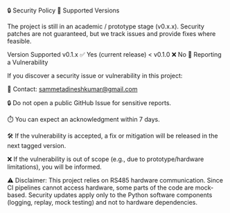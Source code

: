 🔒 Security Policy
📌 Supported Versions

The project is still in an academic / prototype stage (v0.x.x).
Security patches are not guaranteed, but we track issues and provide fixes where feasible.

Version	Supported
v0.1.x	✅ Yes (current release)
< v0.1.0	❌ No
📢 Reporting a Vulnerability

If you discover a security issue or vulnerability in this project:

📧 Contact: sammetadineshkumar@gmail.com

🔒 Do not open a public GitHub Issue for sensitive reports.

⏱️ You can expect an acknowledgment within 7 days.

🛠️ If the vulnerability is accepted, a fix or mitigation will be released in the next tagged version.

❌ If the vulnerability is out of scope (e.g., due to prototype/hardware limitations), you will be informed.

⚠️ Disclaimer:
This project relies on RS485 hardware communication. Since CI pipelines cannot access hardware, some parts of the code are mock-based. Security updates apply only to the Python software components (logging, replay, mock testing) and not to hardware dependencies.

